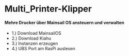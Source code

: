 # Multi_Printer-Klipper




 <h4 algin="center"> Mehre Drucker über Mainsail OS ansteuern und verwalten </h4>
 

<ul>
  <li> 1.) Download MainsailOS </li>
  <li> 2.) Download Kiahu </li> 
  <li> 3.) Instanzen erzeugen </li>
  <li> 4.) UBS Port am RasPi auslesen </li>
</ul>



